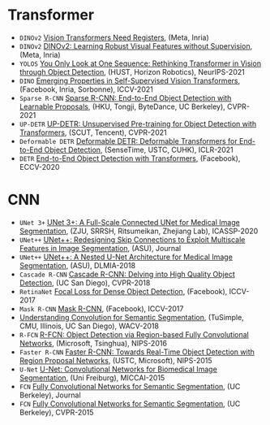 # Transformer
- ```DINOv2``` [Vision Transformers Need Registers](https://arxiv.org/abs/2309.16588), (Meta, Inria)
- ```DINOv2``` [DINOv2: Learning Robust Visual Features without Supervision](https://arxiv.org/abs/2304.07193), (Meta, Inria)
- ```YOLOS``` [You Only Look at One Sequence: Rethinking Transformer in Vision through Object Detection](https://arxiv.org/abs/2106.00666), (HUST, Horizon Robotics), NeurIPS-2021
- ```DINO``` [Emerging Properties in Self-Supervised Vision Transformers](https://arxiv.org/abs/2104.14294), (Facebook, Inria, Sorbonne), ICCV-2021
- ```Sparse R-CNN``` [Sparse R-CNN: End-to-End Object Detection with Learnable Proposals](https://arxiv.org/abs/2011.12450), (HKU, Tongji, ByteDance, UC Berkeley), CVPR-2021
- ```UP-DETR``` [UP-DETR: Unsupervised Pre-training for Object Detection with Transformers](https://arxiv.org/abs/2011.09094), (SCUT, Tencent), CVPR-2021
- ```Deformable DETR``` [Deformable DETR: Deformable Transformers for End-to-End Object Detection](https://arxiv.org/abs/2010.04159), (SenseTime, USTC, CUHK), ICLR-2021
- ```DETR``` [End-to-End Object Detection with Transformers](https://arxiv.org/abs/2005.12872), (Facebook), ECCV-2020

# CNN
- ```UNet 3+``` [UNet 3+: A Full-Scale Connected UNet for Medical Image Segmentation](https://arxiv.org/abs/2004.08790), (ZJU, SRRSH, Ritsumeikan, Zhejiang Lab), ICASSP-2020
- ```UNet++``` [UNet++: Redesigning Skip Connections to Exploit Multiscale Features in Image Segmentation](https://arxiv.org/abs/1912.05074), (ASU), Journal
- ```UNet++``` [UNet++: A Nested U-Net Architecture for Medical Image Segmentation](https://arxiv.org/abs/1807.10165), (ASU), DLMIA-2018
- ```Cascade R-CNN``` [Cascade R-CNN: Delving into High Quality Object Detection](https://arxiv.org/abs/1712.00726v1), (UC San Diego), CVPR-2018
- ```RetinaNet``` [Focal Loss for Dense Object Detection](https://arxiv.org/abs/1708.02002), (Facebook), ICCV-2017
- ```Mask R-CNN``` [Mask R-CNN](https://arxiv.org/abs/1703.06870), (Facebook), ICCV-2017
- [Understanding Convolution for Semantic Segmentation](https://arxiv.org/abs/1702.08502), (TuSimple, CMU, Illinois, UC San Diego), WACV-2018
- ```R-FCN``` [R-FCN: Object Detection via Region-based Fully Convolutional Networks](https://arxiv.org/abs/1605.06409), (Microsoft, Tsinghua), NIPS-2016
- ```Faster R-CNN``` [Faster R-CNN: Towards Real-Time Object Detection with Region Proposal Networks](https://arxiv.org/abs/1506.01497), (USTC, Microsoft), NIPS-2015
- ```U-Net``` [U-Net: Convolutional Networks for Biomedical Image Segmentation](https://arxiv.org/abs/1505.04597), (Uni Freiburg), MICCAI-2015
- ```FCN``` [Fully Convolutional Networks for Semantic Segmentation](https://arxiv.org/abs/1605.06211), (UC Berkeley), Journal
- ```FCN``` [Fully Convolutional Networks for Semantic Segmentation](https://arxiv.org/abs/1411.4038), (UC Berkeley), CVPR-2015
